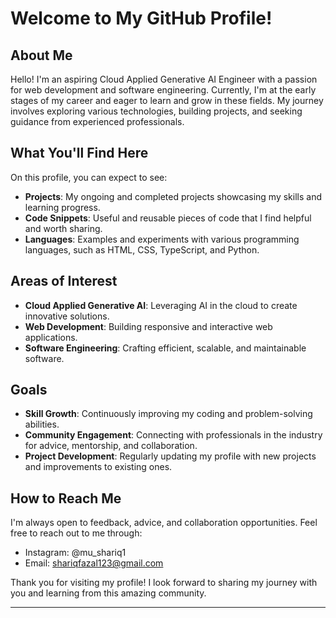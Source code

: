 # Welcome to My GitHub Profile!

## About Me
Hello! I'm an aspiring Cloud Applied Generative AI Engineer with a passion for web development and software engineering. Currently, I'm at the early stages of my career and eager to learn and grow in these fields. My journey involves exploring various technologies, building projects, and seeking guidance from experienced professionals.

## What You'll Find Here
On this profile, you can expect to see:
- **Projects**: My ongoing and completed projects showcasing my skills and learning progress.
- **Code Snippets**: Useful and reusable pieces of code that I find helpful and worth sharing.
- **Languages**: Examples and experiments with various programming languages, such as HTML, CSS, TypeScript, and Python.

## Areas of Interest
- **Cloud Applied Generative AI**: Leveraging AI in the cloud to create innovative solutions.
- **Web Development**: Building responsive and interactive web applications.
- **Software Engineering**: Crafting efficient, scalable, and maintainable software.

## Goals
- **Skill Growth**: Continuously improving my coding and problem-solving abilities.
- **Community Engagement**: Connecting with professionals in the industry for advice, mentorship, and collaboration.
- **Project Development**: Regularly updating my profile with new projects and improvements to existing ones.

## How to Reach Me
I'm always open to feedback, advice, and collaboration opportunities. Feel free to reach out to me through:
- Instagram: @mu_shariq1
- Email: shariqfazal123@gmail.com

Thank you for visiting my profile! I look forward to sharing my journey with you and learning from this amazing community.

---

